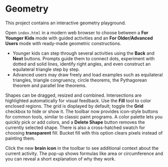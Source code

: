 # Geometry

This project contains an interactive geometry playground.

Open `index.html` in a modern web browser to choose between a **For Younger Kids** mode with guided activities and an **For Older/Advanced Users** mode with ready-made geometric constructions.

* Younger kids can step through several activities using the **Back** and **Next** buttons. Prompts guide them to connect dots, experiment with dotted and solid lines, identify right angles, and even construct an equilateral triangle step by step.
* Advanced users may draw freely and load examples such as equilateral triangles, triangle congruency, circle theorems, the Pythagorean theorem and parallel line theorems.

Shapes can be dragged, resized and combined. Intersections are highlighted automatically for visual feedback.
Use the **Fill** tool to color enclosed regions. The grid is displayed by default; toggle the **Grid** checkbox to hide or show it.
The toolbar now provides icon-style buttons for common tools, similar to classic paint programs. A color palette lets you quickly pick or add colors, and a **Delete Shape** button removes the currently selected shape.
There is also a cross-hatched swatch for choosing **transparent** fill. Bucket fill with this option clears pixels instead of painting them.

Click the new **brain icon** in the toolbar to see additional context about the current activity. The pop-up shows formulas like area or circumference and you can reveal a short explanation of why they work.
